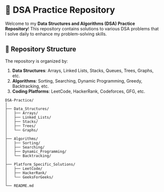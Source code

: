 # 🚀 DSA Practice Repository

Welcome to my **Data Structures and Algorithms (DSA) Practice Repository**! This repository contains solutions to various DSA problems that I solve daily to enhance my problem-solving skills.

## 📁 Repository Structure

The repository is organized by:

1. **Data Structures**: Arrays, Linked Lists, Stacks, Queues, Trees, Graphs, etc.
2. **Algorithms**: Sorting, Searching, Dynamic Programming, Greedy, Backtracking, etc.
3. **Coding Platforms**: LeetCode, HackerRank, Codeforces, GFG, etc.

```plaintext
DSA-Practice/
│
├── Data_Structures/
│   ├── Arrays/
│   ├── Linked_Lists/
│   ├── Stacks/
│   ├── Trees/
│   └── Graphs/
│
├── Algorithms/
│   ├── Sorting/
│   ├── Searching/
│   ├── Dynamic_Programming/
│   └── Backtracking/
│
├── Platform_Specific_Solutions/
│   ├── LeetCode/
│   ├── HackerRank/
│   └── GeeksForGeeks/
│
└── README.md
